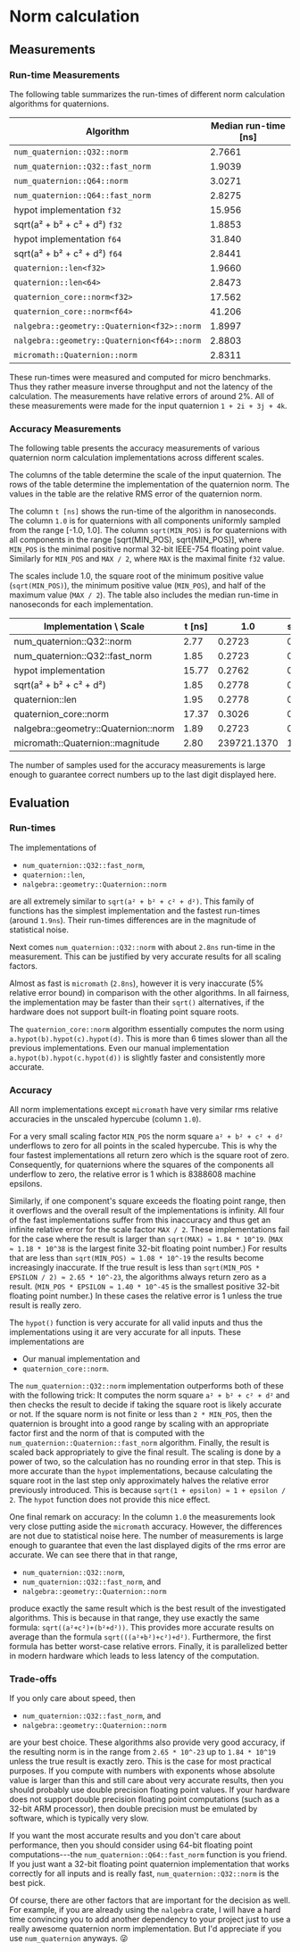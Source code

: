 # Norm calculation

## Measurements

### Run-time Measurements

The following table summarizes the run-times of different norm calculation
algorithms for quaternions.

Algorithm                                   | Median run-time [ns]
--------------------------------------------|---------------------
`num_quaternion::Q32::norm`                 |        2.7661
`num_quaternion::Q32::fast_norm`            |        1.9039
`num_quaternion::Q64::norm`                 |        3.0271
`num_quaternion::Q64::fast_norm`            |        2.8275
hypot implementation `f32`                  |       15.956
sqrt(a² + b² + c² + d²) `f32`               |        1.8853
hypot implementation `f64`                  |       31.840
sqrt(a² + b² + c² + d²) `f64`               |        2.8441
`quaternion::len<f32>`                      |        1.9660
`quaternion::len<64>`                       |        2.8473
`quaternion_core::norm<f32>`                |       17.562
`quaternion_core::norm<f64>`                |       41.206
`nalgebra::geometry::Quaternion<f32>::norm` |        1.8997
`nalgebra::geometry::Quaternion<f64>::norm` |        2.8803
`micromath::Quaternion::norm`               |        2.8311

These run-times were measured and computed for micro benchmarks. Thus they
rather measure inverse throughput and not the latency of the calculation.
The measurements have relative errors of around 2%. All of these measurements
were made for the input quaternion `1 + 2i + 3j + 4k`.

### Accuracy Measurements

The following table presents the accuracy measurements of various quaternion
norm calculation implementations across different scales.

The columns of the table determine the scale of the input quaternion. The rows
of the table determine the implementation of the quaternion norm. The values in
the table are the relative RMS error of the quaternion norm.

The column `t [ns]` shows the run-time of the algorithm in nanoseconds. The
column `1.0` is for quaternions with all components uniformly sampled from the
range [-1.0, 1.0]. The column `sqrt(MIN_POS)` is for quaternions with all
components in the range [sqrt(MIN_POS), sqrt(MIN_POS)], where `MIN_POS` is the
minimal positive normal 32-bit IEEE-754 floating point value. Similarly for
`MIN_POS` and `MAX / 2`, where `MAX` is the maximal finite `f32` value.

The scales include 1.0, the square root of the minimum positive value
(`sqrt(MIN_POS)`), the minimum positive value (`MIN_POS`), and half of the
maximum value (`MAX / 2`). The table also includes the median run-time in
nanoseconds for each implementation.

Implementation \ Scale               | t [ns] |     1.0     | sqrt(MIN_POS) |   MIN_POS    | MAX / 2
-------------------------------------|--------|-------------|---------------|--------------|--------
num_quaternion::Q32::norm            |   2.77 |      0.2723 |        0.2748 |       0.3824 |  0.2723
num_quaternion::Q32::fast_norm       |   1.85 |      0.2723 |        0.7485 | 8388608      |     inf
hypot implementation                 |  15.77 |      0.2762 |        0.2762 |       0.4229 |  0.2763
sqrt(a² + b² + c² + d²)              |   1.85 |      0.2778 |        0.7489 | 8388608      |     inf
quaternion::len                      |   1.95 |      0.2778 |        0.7489 | 8388608      |     inf
quaternion_core::norm                |  17.37 |      0.3026 |        0.3026 |       0.4482 |  0.3027
nalgebra::geometry::Quaternion::norm |   1.89 |      0.2723 |        0.7485 | 8388608      |     inf
micromath::Quaternion::magnitude     |   2.80 | 239721.1370 |  1770435.9112 |    6.0089e25 | 8388608

The number of samples used for the accuracy measurements is large enough to
guarantee correct numbers up to the last digit displayed here.

## Evaluation

### Run-times

The implementations of

* `num_quaternion::Q32::fast_norm`,
* `quaternion::len`,
* `nalgebra::geometry::Quaternion::norm`

are all extremely similar to `sqrt(a² + b² + c² + d²)`. This family of
functions has the simplest implementation and the fastest run-times (around
`1.9ns`). Their run-times differences are in the magnitude of statistical
noise.

Next comes `num_quaternion::Q32::norm` with about `2.8ns` run-time in the
measurement. This can be justified by very accurate results for all scaling
factors.

Almost as fast is `micromath` (`2.8ns`), however it is very inaccurate (5%
relative error bound) in comparison with the other algorithms. In all fairness,
the implementation may be faster than their `sqrt()` alternatives, if the
hardware does not support built-in floating point square roots.

The `quaternion_core::norm` algorithm essentially computes the norm using
`a.hypot(b).hypot(c).hypot(d)`. This is more than 6 times slower than all
the previous implementations. Even our manual implementation
`a.hypot(b).hypot(c.hypot(d))` is slightly faster and consistently more
accurate.

### Accuracy

All norm implementations except `micromath` have very similar rms relative
accuracies in the unscaled hypercube (column `1.0`).

For a very small scaling factor `MIN_POS` the norm square `a² + b² + c² + d²`
underflows to zero for all points in the scaled hypercube. This is why the four
fastest implementations all return zero which is the square root of zero.
Consequently, for quaternions where the squares of the components all underflow
to zero, the relative error is 1 which is 8388608 machine epsilons.

Similarly, if one component's square exceeds the floating point range, then
it overflows and the overall result of the implementations is infinity. All
four of the fast implementations suffer from this inaccuracy and thus get an
infinite relative error for the scale factor `MAX / 2`. These implementations
fail for the case where the result is larger than `sqrt(MAX) ≈ 1.84 * 10^19`.
(`MAX ≈ 1.18 * 10^38` is the largest finite 32-bit floating point number.)
For results that are less than `sqrt(MIN_POS) ≈ 1.08 * 10^-19` the results
become increasingly inaccurate. If the true result is less than
`sqrt(MIN_POS * EPSILON / 2) ≈ 2.65 * 10^-23`, the algorithms always return
zero as a result. (`MIN_POS * EPSILON ≈ 1.40 * 10^-45` is the smallest
positive 32-bit floating point number.) In these cases the relative error is
1 unless the true result is really zero.

The `hypot()` function is very accurate for all valid inputs and thus the
implementations using it are very accurate for all inputs. These
implementations are

* Our manual implementation and
* `quaternion_core::norm`.

The `num_quaternion::Q32::norm` implementation outperforms both of these
with the following trick: It computes the norm square `a² + b² + c² + d²`
and then checks the result to decide if taking the square root is likely
accurate or not. If the square norm is not finite or less than
`2 * MIN_POS`, then the quaternion is brought into a good range by scaling
with an appropriate factor first and the norm of that is computed with the
`num_quaternion::Quaternion::fast_norm` algorithm. Finally, the result is
scaled back appropriately to give the final result. The scaling is done by
a power of two, so the calculation has no rounding error in that step. This
is more accurate than the `hypot` implementations, because calculating the
square root in the last step only approximately halves the relative error
previously introduced. This is because `sqrt(1 + epsilon) ≈ 1 + epsilon / 2`.
The `hypot` function does not provide this nice effect.

One final remark on accuracy: In the column `1.0` the measurements look very
close putting aside the `micromath` accuracy. However, the differences are
not due to statistical noise here. The number of measurements is large enough
to guarantee that even the last displayed digits of the rms error are accurate.
We can see there that in that range,

* `num_quaternion::Q32::norm`,
* `num_quaternion::Q32::fast_norm`, and
* `nalgebra::geometry::Quaternion::norm`

produce exactly the same result which is the best result of the investigated
algorithms. This is because in that range, they use exactly the same
formula: `sqrt((a²+c²)+(b²+d²))`. This provides more accurate results on
average than the formula `sqrt(((a²+b²)+c²)+d²)`. Furthermore, the first
formula has better worst-case relative errors. Finally, it is parallelized
better in modern hardware which leads to less latency of the computation.

### Trade-offs

If you only care about speed, then

* `num_quaternion::Q32::fast_norm`, and
* `nalgebra::geometry::Quaternion::norm`

are your best choice. These algorithms also provide very good accuracy, if
the resulting norm is in the range from `2.65 * 10^-23` up to `1.84 * 10^19`
unless the true result is exactly zero. This is the case for most practical
purposes. If you compute with numbers with exponents whose absolute value is
larger than this and still care about very accurate results, then you should
probably use double precision floating point values. If your hardware does
not support double precision floating point computations (such as a 32-bit
ARM processor), then double precision must be emulated by software, which is
typically very slow.

If you want the most accurate results and you don't care about performance,
then you should consider using 64-bit floating point computations---the
`num_quaternion::Q64::fast_norm` function is you friend. If you just want
a 32-bit floating point quaternion implementation that works correctly for
all inputs and is really fast, `num_quaternion::Q32::norm` is the best pick.

Of course, there are other factors that are important for the decision as
well. For example, if you are already using the `nalgebra` crate, I will
have a hard time convincing you to add another dependency to your project
just to use a really awesome quaternion norm implementation. But I'd
appreciate if you use `num_quaternion` anyways. 😜
